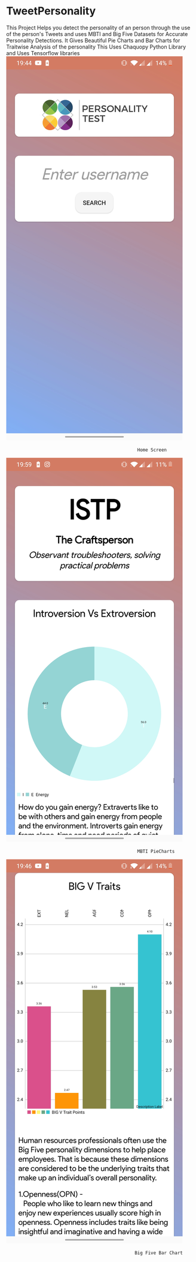 # TweetPersonality

This Project Helps you detect the personality of an person through the use of the person's Tweets and uses MBTI and Big Five Datasets for Accurate Personality Detections.
It Gives Beautiful Pie Charts and Bar Charts for Traitwise Analysis of the personality
This Uses Chaquopy Python Library and Uses Tensorflow libraries 
![Home Screen](ScreenShots/p1.jpg)

                                                     Home Screen
                                                                        
                                                                        
                                                                        
                                                                        
![MBTI PieCharts](ScreenShots/p4.jpg)


                                                     MBTI PieCharts



![Big Five Bar Chart](ScreenShots/p3.jpg)


                                                    Big Five Bar Chart





